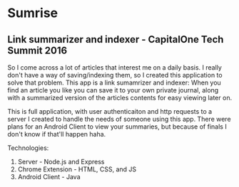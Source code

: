 # Sumrise
Link summarizer and indexer - CapitalOne Tech Summit 2016
---
So I come across a lot of articles that interest me on a daily basis. I really don't have a way of saving/indexing them, so I created this application to solve that problem. This app is a link sumamrizer and indexer: When you find an article you like you can save it to your own private journal, along with a summarized version of the articles contents for easy viewing later on. 

This is full application, with user authenticaiton and http requests to a server I created to handle the needs of someone using this app. There were plans for an Android Client to view your summaries, but because of finals I don't know if that'll happen haha.

Technologies:
1. Server - Node.js and Express
2. Chrome Extension - HTML, CSS, and JS
3. Android Client - Java
